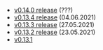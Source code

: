 * [v0.14.0 release](/news/v0-14-0) (???)
* [v0.13.4 release](/news/v0-13-4) (04.06.2021)
* [v0.13.3 release](/news/v0-13-3) (27.05.2021)
* [v0.13.2 release](/news/v0-13-2) (23.05.2021)
* [v0.13.1](/news/v0-13-1)
